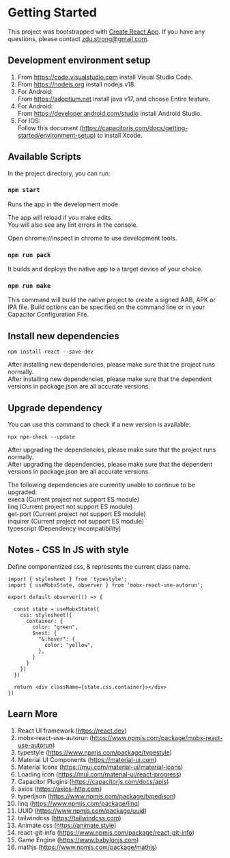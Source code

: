 # Getting Started

This project was bootstrapped with [Create React App](https://github.com/facebook/create-react-app). If you have any questions, please contact zdu.strong@gmail.com.<br/>

## Development environment setup
1. From https://code.visualstudio.com install Visual Studio Code.<br/>
2. From https://nodejs.org install nodejs v18.<br/>
3. For Android:<br/>
From https://adoptium.net install java v17, and choose Entire feature.<br/>
4. For Android:<br/>
From https://developer.android.com/studio install Android Studio.<br/>
5. For IOS:<br/>
Follow this document (https://capacitorjs.com/docs/getting-started/environment-setup) to install Xcode.<br/>

## Available Scripts

In the project directory, you can run:<br/>

### `npm start`

Runs the app in the development mode.<br/>

The app will reload if you make edits.<br/>
You will also see any lint errors in the console.<br/>

Open chrome://inspect in chrome to use development tools.<br/>

### `npm run pack`

It builds and deploys the native app to a target device of your choice.<br/>

### `npm run make`

This command will build the native project to create a signed AAB, APK or IPA file. Build options can be specified on the command line or in your Capacitor Configuration File.

## Install new dependencies

    npm install react --save-dev

After installing new dependencies, please make sure that the project runs normally.<br/>
After installing new dependencies, please make sure that the dependent versions in package.json are all accurate versions.<br/>

## Upgrade dependency

You can use this command to check if a new version is available:<br/>

    npx npm-check --update

After upgrading the dependencies, please make sure that the project runs normally.<br/>
After upgrading the dependencies, please make sure that the dependent versions in package.json are all accurate versions.<br/>

The following dependencies are currently unable to continue to be upgraded:<br/>
execa (Current project not support ES module)<br/>
linq (Current project not support ES module)<br/>
get-port (Current project not support ES module)<br/>
inquirer (Current project not support ES module)<br/>
typescript (Dependency incompatibility)<br/>

## Notes - CSS In JS with style

Define componentized css, & represents the current class name.

    import { stylesheet } from 'typestyle';
    import { useMobxState, observer } from 'mobx-react-use-autorun';

    export default observer(() => {

      const state = useMobxState({
        css: stylesheet({
          container: {
            color: "green",
            $nest: {
              "&:hover": {
                color: "yellow",
              },
            }
          }
        })
      })

      return <div className={state.css.container}></div>
    })

## Learn More

1. React UI framework (https://react.dev)<br/>
2. mobx-react-use-autorun (https://www.npmjs.com/package/mobx-react-use-autorun)
3. typestyle (https://www.npmjs.com/package/typestyle)<br/>
4. Material UI Components (https://material-ui.com)<br/>
5. Material Icons (https://mui.com/material-ui/material-icons)<br/>
6. Loading icon (https://mui.com/material-ui/react-progress)<br/>
7. Capacitor Plugins (https://capacitorjs.com/docs/apis)<br/>
8. axios (https://axios-http.com)
9. typedjson (https://www.npmjs.com/package/typedjson)
10. linq (https://www.npmjs.com/package/linq)<br/>
11. UUID (https://www.npmjs.com/package/uuid)<br/>
12. tailwindcss (https://tailwindcss.com)<br/>
13. Animate.css (https://animate.style)<br/>
14. react-git-info (https://www.npmjs.com/package/react-git-info)
15. Game Engine (https://www.babylonjs.com)
16. mathjs (https://www.npmjs.com/package/mathjs)
